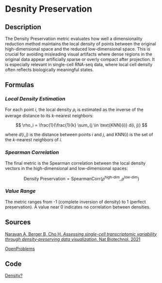 # Desnity Preservation 

## Description 


The Density Preservation metric evaluates how well a dimensionality reduction method maintains the local density of points between the original high-dimensional space and the reduced low-dimensional space. 
This is crucial for avoiding misleading visual artifacts where dense regions in the original data appear artificially sparse or overly compact after projection. 
It is especially relevant in single-cell RNA-seq data, where local cell density often reflects biologically meaningful states.

## Formulas 

### *Local Density Estimation*

For each point $i$, the local density $\rho_i$ is estimated as the inverse of the average distance to its $k$-nearest neighbors:

$$
\rho_i = \frac{1}{\frac{1}{k} \sum_{j \in \text{KNN}(i)} d(i, j)}
$$

where $d(i,j)$ is the distance between points $i$ and $j$, and $\text{KNN}(i)$ is the set of the $k$-nearest neighbors of $i$.

### *Spearman Correlation*

The final metric is the Spearman correlation between the local density vectors in the high-dimensional and low-dimensional spaces:

$$
\text{Density Preservation} = \text{SpearmanCorr}(\rho^{\text{high-dim}}, \rho^{\text{low-dim}})
$$

### *Value Range*

The metric ranges from -1 (complete inversion of density) to 1 (perfect preservation). A value near 0 indicates no correlation between densities.

## Sources 

[Narayan A, Berger B, Cho H. *Assessing single-cell transcriptomic variability through density-preserving data visualization*. Nat Biotechnol. 2021](https://pubmed.ncbi.nlm.nih.gov/33462509/)

[OpenProblems](https://openproblems.bio/results/dimensionality_reduction?version=v1.0.0)

## Code 

[Density?](https://scikit-learn.org/stable/modules/density.html)

